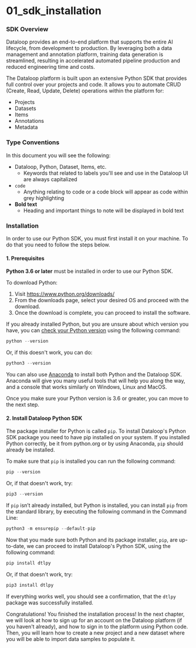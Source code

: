 # 01\_sdk\_installation

### SDK Overview

Dataloop provides an end-to-end platform that supports the entire AI lifecycle, from development to production. By leveraging both a data management and annotation platform, training data generation is streamlined, resulting in accelerated automated pipeline production and reduced engineering time and costs.

The Dataloop platform is built upon an extensive Python SDK that provides full control over your projects and code. It allows you to automate CRUD (Create, Read, Update, Delete) operations within the platform for:

* Projects
* Datasets
* Items
* Annotations
* Metadata

### Type Conventions

In this document you will see the following:

* Dataloop, Python, Dataset, Items, etc.
  * Keywords that related to labels you'll see and use in the Dataloop UI are always capitalized
* `code`
  * Anything relating to code or a code block will appear as code within grey highlighting
* **Bold text**
  * Heading and important things to note will be displayed in bold text

### Installation

In order to use our Python SDK, you must first install it on your machine. To do that you need to follow the steps below.

#### 1. Prerequisites

**Python 3.6 or later** must be installed in order to use our Python SDK.

To download Python:

1. Visit https://www.python.org/downloads/
2. From the downloads page, select your desired OS and proceed with the download.
3. Once the download is complete, you can proceed to install the software.

If you already installed Python, but you are unsure about which version you have, you can [check your Python version](https://phoenixnap.com/kb/check-python-version) using the following command:

```python
python --version
```

Or, if this doesn't work, you can do:

```python
python3 --version
```

You can also use [Anaconda](https://www.anaconda.com/) to install both Python and the Dataloop SDK. Anaconda will give you many useful tools that will help you along the way, and a console that works similarly on Windows, Linux and MacOS.

Once you make sure your Python version is 3.6 or greater, you can move to the next step.

#### 2. Install Dataloop Python SDK

The package installer for Python is called `pip`. To install Dataloop's Python SDK package you need to have pip installed on your system. If you installed Python correctly, be it from python.org or by using Anaconda, `pip` should already be installed.

To make sure that `pip` is installed you can run the following command:

```python
pip --version
```

Or, if that doesn't work, try:

```python
pip3 --version
```

If `pip` isn’t already installed, but Python is installed, you can install `pip` from the standard library, by executing the following command in the Command Line:

```python
python3 -m ensurepip --default-pip
```

Now that you made sure both Python and its package installer, `pip`, are up-to-date, we can proceed to install Dataloop's Python SDK, using the following command:

```python
pip install dtlpy
```

Or, if that doesn't work, try:

```python
pip3 install dtlpy
```

If everything works well, you should see a confirmation, that the `dtlpy` package was successfully installed.

Congratulations! You finished the installation process! In the next chapter, we will look at how to sign up for an account on the  Dataloop platform (if you haven't already), and how to sign in to the platform using Python code. Then, you will learn how to create a new project and a new dataset where you will be able to import data samples to populate it.
